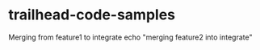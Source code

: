 # trailhead-code-samples
Merging from feature1 to integrate
echo "merging feature2 into integrate"

